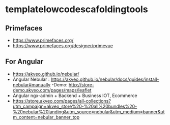 # templatelowcodescafoldingtools

##  Primefaces
- https://www.primefaces.org/
- https://www.primefaces.org/designer/primevue

## For Angular

- https://akveo.github.io/nebular/
- Angular Nebular :  https://akveo.github.io/nebular/docs/guides/install-nebular#manually
-Demo:  http://store-demo.akveo.com/pages/maps/leaflet
- Angular ngx-admin + Backend +  Business IOT, Ecommerce
- https://store.akveo.com/pages/all-collections?utm_campaign=akveo_store%20-%20all%20bundles%20-%20nebular%20landing&utm_source=nebular&utm_medium=banner&utm_content=nebular_banner_top
